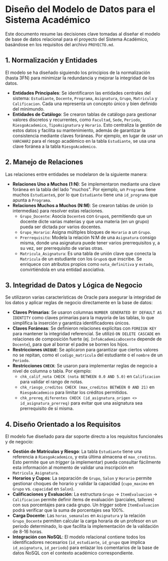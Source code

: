 # Diseño del Modelo de Datos para el Sistema Académico

Este documento resume las decisiones clave tomadas al diseñar el modelo de base de datos relacional para el proyecto del Sistema Académico, basándose en los requisitos del archivo `PROYECTO.md`.

## 1. Normalización y Entidades

El modelo se ha diseñado siguiendo los principios de la normalización (hasta 3FN) para minimizar la redundancia y mejorar la integridad de los datos.

-   **Entidades Principales**: Se identificaron las entidades centrales del sistema: `Estudiante`, `Docente`, `Programa`, `Asignatura`, `Grupo`, `Matricula` y `Calificacion`. Cada una representa un concepto único y bien definido del minimundo.
-   **Entidades de Catálogo**: Se crearon tablas de catálogo para gestionar valores discretos y recurrentes, como `Facultad`, `Sede`, `Periodo`, `RiesgoAcademico`, `TipoAsignatura` y `Horario`. Esto centraliza la gestión de estos datos y facilita su mantenimiento, además de garantizar la consistencia mediante claves foráneas. Por ejemplo, en lugar de usar un `VARCHAR2` para el riesgo académico en la tabla `Estudiante`, se usa una clave foránea a la tabla `RiesgoAcademico`.

## 2. Manejo de Relaciones

Las relaciones entre entidades se modelaron de la siguiente manera:

-   **Relaciones Uno a Muchos (1:N)**: Se implementaron mediante una clave foránea en la tabla del lado "muchos". Por ejemplo, un `Programa` tiene muchos `Estudiante`s, por lo que `Estudiante` tiene una `id_programa` que apunta a `Programa`.
-   **Relaciones Muchos a Muchos (N:M)**: Se crearon tablas de unión (o intermedias) para resolver estas relaciones.
    -   `Grupo_Docente`: Asocia `Docente`s con `Grupo`s, permitiendo que un docente dicte varias materias y que una materia (en un grupo) pueda ser dictada por varios docentes.
    -   `Grupo_Horario`: Asigna múltiples bloques de `Horario` a un `Grupo`.
    -   `Prerrequisito`: Modela la relación N:M de una `Asignatura` consigo misma, donde una asignatura puede tener varios prerrequisitos y, a su vez, ser prerrequisito de varias otras.
    -   `Matricula_Asignatura`: Es una tabla de unión clave que conecta la `Matricula` de un estudiante con los `Grupo`s que inscribe. Se enriquece con atributos propios como `nota_definitiva` y `estado`, convirtiéndola en una entidad asociativa.

## 3. Integridad de Datos y Lógica de Negocio

Se utilizaron varias características de Oracle para asegurar la integridad de los datos y aplicar reglas de negocio directamente en la base de datos:

-   **Claves Primarias**: Se usaron columnas `NUMBER GENERATED BY DEFAULT AS IDENTITY` como claves primarias para la mayoría de las tablas, lo que simplifica la inserción y garantiza identificadores únicos.
-   **Claves Foráneas**: Se definieron relaciones explícitas con `FOREIGN KEY` para mantener la integridad referencial. Se utilizó `ON DELETE CASCADE` en relaciones de composición fuerte (ej. `InfoAcademicaDocente` depende de `Docente`), para que al borrar el padre se borren los hijos.
-   **Restricciones `UNIQUE`**: Se aplicaron para garantizar que ciertos valores no se repitan, como el `codigo_matricula` del estudiante o el `nombre` de un `Periodo`.
-   **Restricciones `CHECK`**: Se usaron para implementar reglas de negocio a nivel de columna o tabla. Por ejemplo:
    -   `chk_calif_nota CHECK (nota BETWEEN 0.0 AND 5.0)` en `Calificacion` para validar el rango de notas.
    -   `chk_riesgo_creditos CHECK (max_creditos BETWEEN 0 AND 21)` en `RiesgoAcademico` para limitar los créditos permitidos.
    -   `chk_prereq_diferentes CHECK (id_asignatura_origen <> id_asignatura_prerreq)` para evitar que una asignatura sea prerrequisito de sí misma.

## 4. Diseño Orientado a los Requisitos

El modelo fue diseñado para dar soporte directo a los requisitos funcionales y de negocio:

-   **Gestión de Matrículas y Riesgo**: La tabla `Estudiante` tiene una referencia a `RiesgoAcademico`, y esta última almacena el `max_creditos`. Esto permite que un *trigger* (a implementar) pueda consultar fácilmente esta información al momento de validar una inscripción en `Matricula_Asignatura`.
-   **Horarios y Cupos**: La separación de `Grupo`, `Salon` y `Horario` permite gestionar choques de horario y validar la capacidad (`cupo_maximo` en `Grupo` vs. `capacidad` en `Salon`).
-   **Calificaciones y Evaluación**: La estructura `Grupo` -> `ItemEvaluacion` -> `Calificacion` permite definir ítems de evaluación (parciales, talleres) con sus porcentajes para cada grupo. Un *trigger* sobre `ItemEvaluacion` podrá verificar que la suma de porcentajes sea 100%.
-   **Carga Docente**: Las `horas_semanales` en `Asignatura` y la relación `Grupo_Docente` permiten calcular la carga horaria de un profesor en un periodo determinado, lo que facilita la implementación de la validación de 8-16 horas.
-   **Integración con NoSQL**: El modelo relacional contiene todos los identificadores necesarios (`id_estudiante`, `id_grupo` que implica `id_asignatura`, `id_periodo`) para enlazar los comentarios de la base de datos NoSQL con el contexto académico correspondiente.
